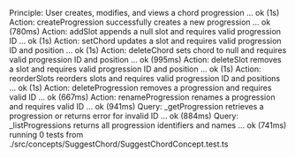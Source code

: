 Principle: User creates, modifies, and views a chord progression ... ok (1s)
Action: createProgression successfully creates a new progression ... ok (780ms)
Action: addSlot appends a null slot and requires valid progression ID ... ok (1s)
Action: setChord updates a slot and requires valid progression ID and position ... ok (1s)
Action: deleteChord sets chord to null and requires valid progression ID and position ... ok (995ms)
Action: deleteSlot removes a slot and requires valid progression ID and position ... ok (1s)
Action: reorderSlots reorders slots and requires valid progression ID and positions ... ok (1s)
Action: deleteProgression removes a progression and requires valid ID ... ok (667ms)
Action: renameProgression renames a progression and requires valid ID ... ok (941ms)
Query: _getProgression retrieves a progression or returns error for invalid ID ... ok (884ms)
Query: _listProgressions returns all progression identifiers and names ... ok (741ms)
running 0 tests from ./src/concepts/SuggestChord/SuggestChordConcept.test.ts